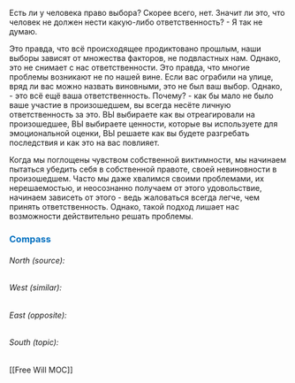 Есть ли у человека право выбора? Скорее всего, нет. Значит ли это, что человек не должен нести какую-либо ответственность? - Я так не думаю.

Это правда, что всё происходящее продиктовано прошлым, наши выборы зависят от множества факторов, не подвластных нам. Однако, это не снимает с нас ответственности. Это правда, что многие проблемы возникают не по нашей вине. Если вас ограбили на улице, вряд ли вас можно назвать виновными, это не был ваш выбор. Однако, - это всё ещё ваша ответственность. Почему? - как бы мало не было ваше участие в произошедшем, вы всегда несёте личную ответственность за это. ВЫ выбираете как вы отреагировали на произошедшее, ВЫ выбираете ценности, которые вы используете для эмоциональной оценки, ВЫ решаете как вы будете разгребать последствия и как это на вас повлияет.

Когда мы поглощены чувством собственной виктимности, мы начинаем пытаться убедить себя в собственной правоте, своей невиновности в произошедшем. Часто мы даже хвалимся своими проблемами, их нерешаемостью, и неосознанно получаем от этого удовольствие, начинаем зависеть от этого - ведь жаловаться всегда легче, чем принять ответственность. Однако, такой подход лишает нас возможности действительно решать проблемы.




### <span style="color:#0070c0">Compass</span>
###### North (source):


###### West (similar):


###### East (opposite):


###### South (topic):
[[Free Will MOC]]
